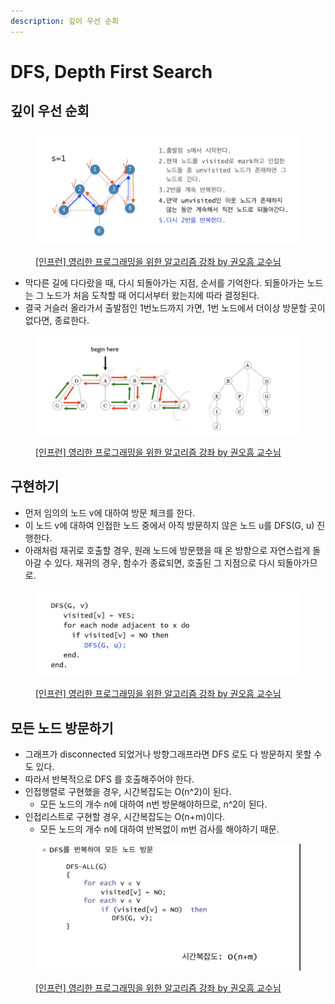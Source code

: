 ```yaml
---
description: 깊이 우선 순회
---
```


# DFS, Depth First Search

## 깊이 우선 순회

<figure><img src="../../../.gitbook/assets/image (13).png" alt=""><figcaption><p><a href="https://www.inflearn.com/course/%EC%95%8C%EA%B3%A0%EB%A6%AC%EC%A6%98-%EA%B0%95%EC%A2%8C">[인프런] 영리한 프로그래밍을 위한 알고리즘 강좌 by 권오흠 교수님</a></p></figcaption></figure>

* 막다른 길에 다다랐을 때, 다시 되돌아가는 지점, 순서를 기억한다. 되돌아가는 노드는 그 노드가 처음 도착할 때 어디서부터 왔는지에 따라 결정된다.&#x20;
* 결국 거슬러 올라가서 출발점인 1번노드까지 가면, 1번 노드에서 더이상 방문할 곳이 없다면, 종료한다.&#x20;

<figure><img src="../../../.gitbook/assets/image (12).png" alt=""><figcaption><p><a href="https://www.inflearn.com/course/%EC%95%8C%EA%B3%A0%EB%A6%AC%EC%A6%98-%EA%B0%95%EC%A2%8C">[인프런] 영리한 프로그래밍을 위한 알고리즘 강좌 by 권오흠 교수님</a></p></figcaption></figure>



## 구현하기

* 먼저 임의의 노드 v에 대하여 방문 체크를 한다.&#x20;
* 이 노드 v에 대하여 인접한 노드 중에서 아직 방문하지 않은 노드 u를 DFS(G, u) 진행한다.&#x20;
* 아래처럼 재귀로 호출할 경우, 원래 노드에 방문했을 때 온 방향으로 자연스럽게 돌아갈 수 있다. 재귀의 경우, 함수가 종료되면, 호출된 그 지점으로 다시 되돌아가므로.&#x20;

<figure><img src="../../../.gitbook/assets/image (6) (8).png" alt=""><figcaption><p><a href="https://www.inflearn.com/course/%EC%95%8C%EA%B3%A0%EB%A6%AC%EC%A6%98-%EA%B0%95%EC%A2%8C">[인프런] 영리한 프로그래밍을 위한 알고리즘 강좌 by 권오흠 교수님</a></p></figcaption></figure>



## 모든 노드 방문하기

* 그래프가 disconnected 되었거나 방향그래프라면 DFS 로도 다 방문하지 못할 수도 있다.&#x20;
* 따라서 반복적으로 DFS 를 호출해주어야 한다.&#x20;
* 인접행렬로 구현했을 경우, 시간복잡도는 O(n^2)이 된다.&#x20;
  * 모든 노드의 개수 n에 대하여 n번 방문해야하므로, n^2이 된다.&#x20;
* 인접리스트로 구현할 경우, 시간복잡도는 O(n+m)이다.&#x20;
  * 모든 노드의 개수 n에 대하여 반복없이 m번 검사를 해야하기 때문.&#x20;

<figure><img src="../../../.gitbook/assets/image (32).png" alt=""><figcaption><p><a href="https://www.inflearn.com/course/%EC%95%8C%EA%B3%A0%EB%A6%AC%EC%A6%98-%EA%B0%95%EC%A2%8C">[인프런] 영리한 프로그래밍을 위한 알고리즘 강좌 by 권오흠 교수님</a></p></figcaption></figure>

